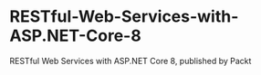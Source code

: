 # RESTful-Web-Services-with-ASP.NET-Core-8
RESTful Web Services with ASP.NET Core 8, published by Packt
